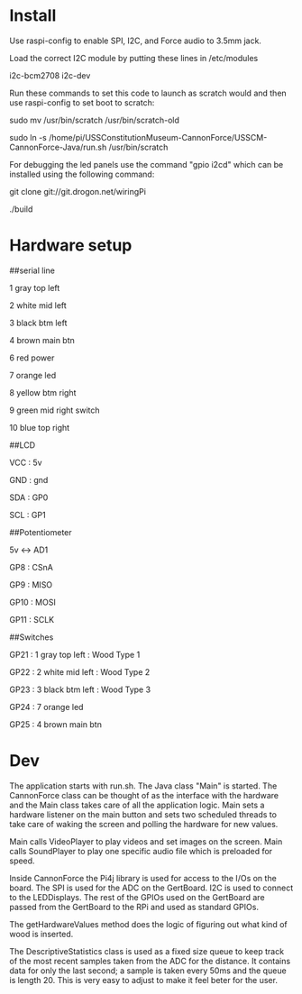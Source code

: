 # Install

Use raspi-config to enable SPI, I2C, and Force audio to 3.5mm jack.

Load the correct I2C module by putting these lines in /etc/modules

i2c-bcm2708 
i2c-dev

Run these commands to set this code to launch as scratch would and then use raspi-config to set boot to scratch:

sudo mv /usr/bin/scratch /usr/bin/scratch-old

sudo ln -s /home/pi/USSConstitutionMuseum-CannonForce/USSCM-CannonForce-Java/run.sh /usr/bin/scratch

For debugging the led panels use the command "gpio i2cd" which can be installed using the following command:

git clone git://git.drogon.net/wiringPi

./build

# Hardware setup

##serial line

1 gray top left

2 white mid left

3 black btm left

4 brown main btn

6   red   power

7 orange led

8 yellow btm right

9   green  mid right switch

10 blue top right


##LCD

VCC : 5v

GND : gnd

SDA : GP0

SCL : GP1


##Potentiometer 

5v <-> AD1

GP8 : CSnA

GP9 : MISO

GP10 : MOSI

GP11 : SCLK

##Switches

GP21 : 1 gray top left : Wood Type 1

GP22 : 2 white mid left : Wood Type 2

GP23 :  3 black btm left : Wood Type 3

GP24 : 7 orange led

GP25 : 4 brown main btn



# Dev

The application starts with run.sh. The Java class "Main" is started. The CannonForce class can be thought of as the interface with the hardware and the Main class takes care of all the application logic. Main sets a hardware listener on the main button and sets two scheduled threads to take care of waking the screen and polling the hardware for new values.

Main calls VideoPlayer to play videos and set images on the screen. Main calls SoundPlayer to play one specific audio file which is preloaded for speed.

Inside CannonForce the Pi4j library is used for access to the I/Os on the board. The SPI is used for the ADC on the GertBoard. I2C is used to connect to the LEDDisplays. The rest of the GPIOs used on the GertBoard are passed from the GertBoard to the RPi and used as standard GPIOs.

The getHardwareValues method does the logic of figuring out what kind of wood is inserted.

The DescriptiveStatistics class is used as a fixed size queue to keep track of the most recent samples taken from the ADC for the distance. It contains data for only the last second; a sample is taken every 50ms and the queue is length 20. This is very easy to adjust to make it feel beter for the user.








